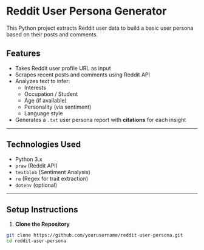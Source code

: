 # Reddit User Persona Generator

This Python project extracts Reddit user data to build a basic user persona based on their posts and comments.

##  Features
- Takes Reddit user profile URL as input
- Scrapes recent posts and comments using Reddit API
- Analyzes text to infer:
  - Interests
  - Occupation / Student
  - Age (if available)
  - Personality (via sentiment)
  - Language style
- Generates a `.txt` user persona report with **citations** for each insight

---

##  Technologies Used
- Python 3.x
- `praw` (Reddit API)
- `textblob` (Sentiment Analysis)
- `re` (Regex for trait extraction)
- `dotenv` (optional)

---

##  Setup Instructions

1. **Clone the Repository**
```bash
git clone https://github.com/yourusername/reddit-user-persona.git
cd reddit-user-persona
